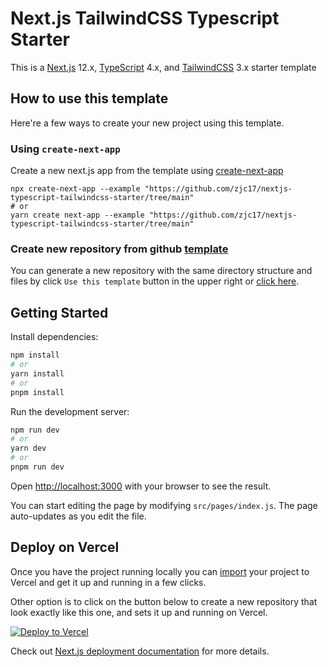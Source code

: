 # Next.js TailwindCSS Typescript Starter

This is a [Next.js](https://nextjs.org/) 12.x, [TypeScript](https://www.typescriptlang.org/docs/home.html) 4.x, and [TailwindCSS](https://tailwindcss.com/) 3.x starter template

## How to use this template

Here're a few ways to create your new project using this template.

### Using `create-next-app`

Create a new next.js app from the template using [create-next-app](https://github.com/vercel/next.js/tree/canary/packages/create-next-app)
```
npx create-next-app --example "https://github.com/zjc17/nextjs-typescript-tailwindcss-starter/tree/main"
# or
yarn create next-app --example "https://github.com/zjc17/nextjs-typescript-tailwindcss-starter/tree/main"
```

### Create new repository from github [template](https://docs.github.com/en/github/creating-cloning-and-archiving-repositories/creating-a-repository-from-a-template)

You can generate a new repository with the same directory structure and files by click `Use this template` button in the upper right or [click here](https://github.com/zjc17/nextjs-typescript-tailwindcss-starter/generate).

## Getting Started

Install dependencies:

```bash
npm install
# or
yarn install
# or
pnpm install
```
Run the development server:

```bash
npm run dev
# or
yarn dev
# or
pnpm run dev
```

Open [http://localhost:3000](http://localhost:3000) with your browser to see the result.

You can start editing the page by modifying `src/pages/index.js`. The page auto-updates as you edit the file.

## Deploy on Vercel

Once you have the project running locally you can [import](https://vercel.com/import/git) your project to Vercel and get it up and running in a few clicks.

Other option is to click on the button below to create a new repository that look exactly like this one, and sets it up and running on Vercel.

[![Deploy to Vercel](https://vercel.com/button)](https://vercel.com/import/project?template=https://github.com/zjc17/nextjs-typescript-tailwindcss-starter/tree/main)

Check out [Next.js deployment documentation](https://nextjs.org/docs/deployment) for more details.